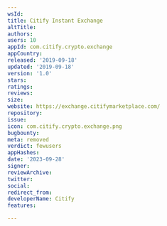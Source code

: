 ```yaml
---
wsId: 
title: Citify Instant Exchange
altTitle: 
authors: 
users: 10
appId: com.citify.crypto.exchange
appCountry: 
released: '2019-09-18'
updated: '2019-09-18'
version: '1.0'
stars: 
ratings: 
reviews: 
size: 
website: https://exchange.citifymarketplace.com/
repository: 
issue: 
icon: com.citify.crypto.exchange.png
bugbounty: 
meta: removed
verdict: fewusers
appHashes: 
date: '2023-09-28'
signer: 
reviewArchive: 
twitter: 
social: 
redirect_from: 
developerName: Citify
features: 

---
```


